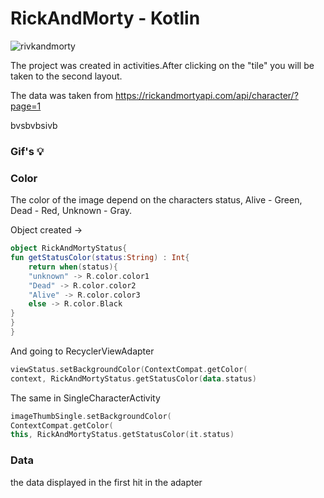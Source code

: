 # RickAndMorty - Kotlin

![rivkandmorty](https://user-images.githubusercontent.com/75754448/102901222-a7118780-446d-11eb-8eb8-1013796eb76c.png)

The project was created in activities.After clicking on the "tile" you will be taken to the second layout. 

The data was taken from
https://rickandmortyapi.com/api/character/?page=1

<div class="text-white bg-blue mb-2">
bvsbvbsivb
</div>

### Gif's 💡


### Color
The color of the image depend on the characters status, Alive - Green, Dead - Red, Unknown - Gray.

Object created
->
```Kotlin
object RickAndMortyStatus{
fun getStatusColor(status:String) : Int{
    return when(status){
    "unknown" -> R.color.color1
    "Dead" -> R.color.color2
    "Alive" -> R.color.color3
    else -> R.color.Black
}
}
}
```
 And going to RecyclerViewAdapter
 
```Kotlin
viewStatus.setBackgroundColor(ContextCompat.getColor(
context, RickAndMortyStatus.getStatusColor(data.status)
```

The same in SingleCharacterActivity
```Kotlin
imageThumbSingle.setBackgroundColor(
ContextCompat.getColor(
this, RickAndMortyStatus.getStatusColor(it.status)
```

### Data


the data displayed in the first hit in the adapter



